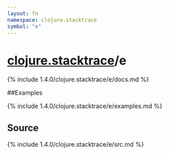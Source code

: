 ```yaml
---
layout: fn
namespace: clojure.stacktrace
symbol: "e"
---
```


# [clojure.stacktrace](../)/e

{% include 1.4.0/clojure.stacktrace/e/docs.md %}

##Examples

{% include 1.4.0/clojure.stacktrace/e/examples.md %}
## Source
{% include 1.4.0/clojure.stacktrace/e/src.md %}

